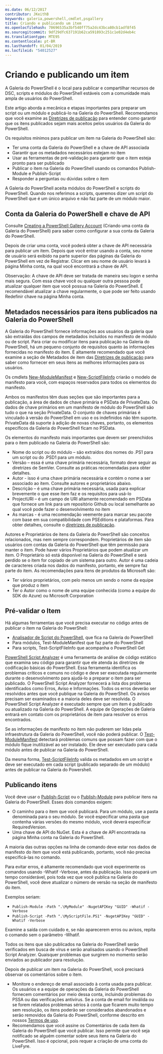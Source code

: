 ```yaml
---
ms.date: 06/12/2017
contributor: JKeithB
keywords: galeria,powershell,cmdlet,psgallery
title: Criando e publicando um item
ms.openlocfilehash: 70696535a3bf540ff75a2dc43bca80cb1adf8f45
ms.sourcegitcommit: 9df29dfc637191b62ca591893c251c1e02d4eb4c
ms.translationtype: MTE95
ms.contentlocale: pt-BR
ms.lasthandoff: 01/04/2019
ms.locfileid: "54012527"
---
```

# <a name="creating-and-publishing-an-item"></a>Criando e publicando um item

A Galeria do PowerShell é o local para publicar e compartilhar recursos de DSC, scripts e módulos do PowerShell estáveis com a comunidade mais ampla de usuários do PowerShell.

Este artigo aborda a mecânica e etapas importantes para preparar um script ou um módulo e publicá-lo na Galeria do PowerShell. Recomendamos que você examine as [Diretrizes de publicação](../../concepts/publishing-guidelines.md) para entender como garantir que os itens publicados sejam mais aceitos pelos usuários da Galeria do PowerShell.

Os requisitos mínimos para publicar um item na Galeria do PowerShell são:

- Ter uma conta da Galeria do PowerShell e a chave de API associada
- Garantir que os metadados necessários estejam no item
- Usar as ferramentas de pré-validação para garantir que o item esteja pronto para ser publicado
- Publicar o item na Galeria do PowerShell usando os comandos Publish-Module e Publish-Script
- Responder a perguntas ou dúvidas sobre o item

A Galeria do PowerShell aceita módulos do PowerShell e scripts do PowerShell. Quando nos referimos a scripts, queremos dizer um script do PowerShell que é um único arquivo e não faz parte de um módulo maior.

## <a name="powershell-gallery-account-and-api-key"></a>Conta da Galeria do PowerShell e chave de API

Consulte [Creating a PowerShell Gallery Account](/powershell/gallery/how-to/publishing-packages/creating-an-account) (Criando uma conta da Galeria do PowerShell) para saber como configurar a sua conta da Galeria do PowerShell.

Depois de criar uma conta, você poderá obter a chave de API necessária para publicar um item. Depois que você entrar usando a conta, seu nome de usuário será exibido na parte superior das páginas da Galeria do PowerShell em vez de Registrar. Clicar em seu nome de usuário levará à página Minha conta, na qual você encontrará a chave de API.

Observação: A chave de API deve ser tratada de maneira seu logon e senha mais segura.
Com essa chave você ou qualquer outra pessoa pode atualizar qualquer item que você possua na Galeria do PowerShell.
É recomendável atualizar a chave regularmente, o que pode ser feito usando Redefinir chave na página Minha conta.

## <a name="required-metadata-for-items-published-to-the-powershell-gallery"></a>Metadados necessários para itens publicados na Galeria do PowerShell

A Galeria do PowerShell fornece informações aos usuários da galeria que são extraídas dos campos de metadados incluídos no manifesto de módulo ou de script. Para criar ou modificar itens para publicação na Galeria do PowerShell, há um pequeno conjunto de requisitos quanto às informações fornecidas no manifesto do item.
É altamente recomendado que você examine a seção de Metadados de item das [Diretrizes de publicação](../../concepts/publishing-guidelines.md) para saber como fornecer em seus itens as melhores informações para os usuários.

Os cmdlets [New-ModuleManifest](/powershell/module/microsoft.powershell.core/new-modulemanifest) e [New-ScriptFileInfo](/powershell/module/PowerShellGet/New-ScriptFileInfo) criarão o modelo de manifesto para você, com espaços reservados para todos os elementos do manifesto.

Ambos os manifestos têm duas seções que são importantes para a publicação, a área de dados de chave primária e PSData de PrivateData. Os dados de chave primários em um manifesto de módulo do PowerShell são tudo o que na seção PrivateData. O conjunto de chaves primárias é vinculado à versão do PowerShell em uso e os indefinidos não têm suporte. PrivateData dá suporte à adição de novas chaves, portanto, os elementos específicos da Galeria do PowerShell ficam no PSData.


Os elementos do manifesto mais importantes que devem ser preenchidos para o item publicado na Galeria do PowerShell são:

- Nome do script ou do módulo – são extraídos dos nomes do .PS1 para um script ou do .PSD1 para um módulo.
- Versão – essa é uma chave primária necessária, formato deve seguir as diretrizes de SemVer. Consulte as práticas recomendadas para obter detalhes.
- Autor - isso é uma chave primária necessária e contém o nome a ser associado ao item.
Consulte autores e proprietários abaixo.
- Descrição – é uma chave primária necessária, usada para explicar brevemente o que esse item faz e os requisitos para usá-lo
- ProjectURI – é um campo de URI altamente recomendado em PSData que fornece um link para um repositório Github ou local semelhante ao qual você pode fazer o desenvolvimento no item
- As marcas - é uma recomendação veemente para marcar seu pacote com base em sua compatibilidade com PSEditions e plataformas. Para obter detalhes, consulte o [diretrizes de publicação](../../concepts/publishing-guidelines.md#tag-your-package-with-the-compatible-pseditions-and-platforms).

Autores e Proprietários de itens da Galeria do PowerShell são conceitos relacionados, mas nem sempre correspondem. Proprietários de item são usuários com contas da Galeria do PowerShell que têm permissão para manter o item. Pode haver vários Proprietários que podem atualizar um item. O Proprietário só está disponível na Galeria do PowerShell e será perdido se o item for copiado de um sistema para outro. Autor é uma cadeia de caracteres criada nos dados do manifesto, portanto, ele sempre faz parte do item. As recomendações para itens de produtos da Microsoft são:

- Ter vários proprietários, com pelo menos um sendo o nome da equipe que produz o item
- Ter o Autor como o nome de uma equipe conhecida (como a equipe do SDK do Azure) ou Microsoft Corporation


## <a name="pre-validate-your-item"></a>Pré-validar o Item

Há algumas ferramentas que você precisa executar no código antes de publicar o item na Galeria do PowerShell:

- [Analisador de Script do PowerShell](https://www.powershellgallery.com/packages/PSScriptAnalyzer/), que fica na Galeria do PowerShell
- Para módulos, Test-ModuleManifest que faz parte do PowerShell
- Para scripts, Test-ScriptFileInfo que acompanha o PowerShell Get

[PowerShell Script Analyzer](https://www.powershellgallery.com/packages/PSScriptAnalyzer/) é uma ferramenta de análise de código estático que examina seu código para garantir que ele atenda às diretrizes de codificação básicas do PowerShell. Essa ferramenta identifica os problemas críticos e comuns no código e deve ser executada regularmente durante o desenvolvimento para ajudá-lo a preparar o item para ser publicado. O PowerShell Script Analyzer fornecerá a lista dos problemas identificados como Erros, Aviso e Informações. Todos os erros deverão ser resolvidos antes que você publique na Galeria do PowerShell. Os avisos precisam ser examinados e a maioria deles deve ser resolvida. O PowerShell Script Analyzer é executado sempre que um item é publicado ou atualizado na Galeria do PowerShell. A equipe de Operações de Galeria entrará em contato com os proprietários de item para resolver os erros encontrados.

Se as informações de manifesto no item não puderem ser lidas pela infraestrutura da Galeria do PowerShell, você não poderá publicar.
O [Test-ModuleManifest](/powershell/module/microsoft.powershell.core/test-modulemanifest) detectará problemas comuns que possam fazer com que o módulo fique inutilizável ao ser instalado. Ele deve ser executado para cada módulo antes de publicar na Galeria do PowerShell.

Da mesma forma, [Test-ScriptFileInfo](/powershell/module/PowerShellGet/test-scriptfileinfo) valida os metadados em um script e deve ser executado em cada script (publicado separado de um módulo) antes de publicar na Galeria do Powershell.


## <a name="publishing-items"></a>Publicando itens

Você deve usar o [Publish-Script](/powershell/module/PowerShellGet/publish-script) ou o [Publish-Module](/powershell/module/PowerShellGet/publish-module) para publicar itens na Galeria do PowerShell. Esses dois comandos exigem:

- O caminho para o item que você publicará. Para um módulo, use a pasta denominada para o seu módulo. Se você especificar uma pasta que contenha várias versões do mesmo módulo, você deverá especificar RequiredVersion.
- Uma chave de API do NuGet. Esta é a chave de API encontrada na página Minha conta na Galeria do PowerShell.

A maioria das outras opções na linha de comando deve estar nos dados de manifesto do item que você está publicando, portanto, você não precisa especificá-las no comando.

Para evitar erros, é altamente recomendado que você experimente os comandos usando -Whatif -Verbose, antes da publicação. Isso poupará um tempo considerável, pois toda vez que você publica na Galeria do PowerShell, você deve atualizar o número de versão na seção de manifesto do item.

Exemplos seriam:

* `Publish-Module -Path ".\MyModule" -NugetAPIKey "GUID" -Whatif -Verbose`
* `Publish-Script -Path ".\MyScriptFile.PS1" -NugetAPIKey "GUID" -Whatif -Verbose`

Examine a saída com cuidado e, se não aparecerem erros ou avisos, repita o comando sem o parâmetro -Whatif.

Todos os itens que são publicados na Galeria do PowerShell serão verificados em busca de vírus e serão analisados usando o PowerShell Script Analyzer. Quaisquer problemas que surgirem no momento serão enviados ao publicador para resolução.

Depois de publicar um item na Galeria do PowerShell, você precisará observar os comentários sobre o item.

- Monitore o endereço de email associado à conta usada para publicar. Os usuários e a equipe de operações da Galeria do PowerShell fornecem comentários por meio dessa conta, incluindo problemas do PSSA ou das verificações antivírus. Se a conta de email for inválida ou se forem relatados problemas sérios à conta que ficarem muito tempo sem resolução, os itens poderão ser considerados abandonados e serão removidos da Galeria do PowerShell, conforme descrito em nossos [Termos de uso](https://www.powershellgallery.com/policies/Terms).
- Recomendamos que você assine os Comentários de cada item da Galeria do PowerShell que você publicar. Isso permite que você seja notificado se alguém comentar sobre seus itens na Galeria do PowerShell. Isso é opcional, pois requer a criação de uma conta do LiveFyre.
